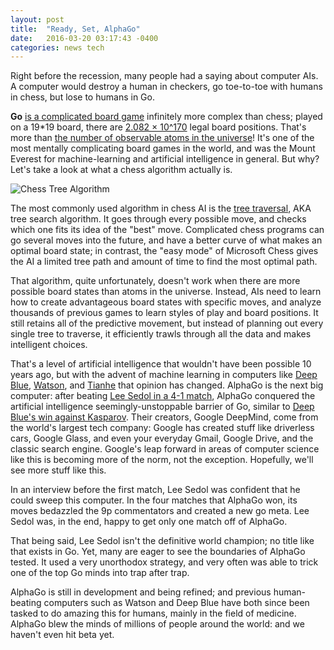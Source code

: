 ```yaml
---
layout: post
title:  "Ready, Set, AlphaGo"
date:   2016-03-20 03:17:43 -0400
categories: news tech
---
```


Right before the recession, many people had a saying about computer AIs. A computer would destroy a human in checkers, go toe-to-toe with humans in chess, but lose to humans in Go.

**Go** [is a complicated board game](http://www.usgo.org/what-go) infinitely more complex than chess; played on a 19*19 board, there are [2.082 × 10^170](http://senseis.xmp.net/?NumberOfPossibleGoGames) legal board positions. That's more than [the number of observable atoms in the universe](http://www.universetoday.com/36302/atoms-in-the-universe/)! It's one of the most mentally complicating board games in the world, and was the Mount Everest for machine-learning and artificial intelligence in general. But why? Let's take a look at what a chess algorithm actually is.

![Chess Tree Algorithm](http://matthewwang.me/blog/img/2016-03-20-chess.png "Chess Tree Algorithm")

The most commonly used algorithm in chess AI is the [tree traversal](https://en.wikipedia.org/wiki/Tree_traversal), AKA tree search algorithm. It goes through every possible move, and checks which one fits its idea of the "best" move. Complicated chess programs can go several moves into the future, and have a better curve of what makes an optimal board state; in contrast, the "easy mode" of Microsoft Chess gives the AI a limited tree path and amount of time to find the most optimal path.

That algorithm, quite unfortunately, doesn't work when there are more possible board states than atoms in the universe. Instead, AIs need to learn how to create advantageous board states with specific moves, and analyze thousands of previous games to learn styles of play and board positions. It still retains all of the predictive movement, but instead of planning out every single tree to traverse, it efficiently trawls through all the data and makes intelligent choices.

That's a level of artificial intelligence that wouldn't have been possible 10 years ago, but with the advent of machine learning in computers like [Deep Blue](https://www-03.ibm.com/ibm/history/ibm100/us/en/icons/deepblue/),  [Watson](https://www.ibm.com/smarterplanet/us/en/ibmwatson/), and [Tianhe](https://en.wikipedia.org/wiki/Tianhe-2) that opinion has changed. AlphaGo is the next big computer: after beating [Lee Sedol in a 4-1 match](https://en.wikipedia.org/wiki/AlphaGo_versus_Lee_Sedol), AlphaGo conquered the artificial intelligence seemingly-unstoppable barrier of Go, similar to [Deep Blue's win against Kasparov](https://en.wikipedia.org/wiki/Deep_Blue_versus_Garry_Kasparov). Their creators, Google DeepMind, come from the world's largest tech company: Google has created stuff like driverless cars, Google Glass, and even your everyday Gmail, Google Drive, and the classic search engine. Google's leap forward in areas of computer science like this is becoming more of the norm, not the exception. Hopefully, we'll see more stuff like this.

In an interview before the first match, Lee Sedol was confident that he could sweep this computer. In the four matches that AlphaGo won, its moves bedazzled the 9p commentators and created a new go meta. Lee Sedol was, in the end, happy to get only one match off of AlphaGo.

That being said, Lee Sedol isn't the definitive world champion; no title like that exists in Go. Yet, many are eager to see the boundaries of AlphaGo tested. It used a very unorthodox strategy, and very often was able to trick one of the top Go minds into trap after trap.  

AlphaGo is still in development and being refined; and previous human-beating computers such as Watson and Deep Blue have both since been tasked to do amazing this for humans, mainly in the field of medicine. AlphaGo blew the minds of millions of people around the world: and we haven't even hit beta yet.
